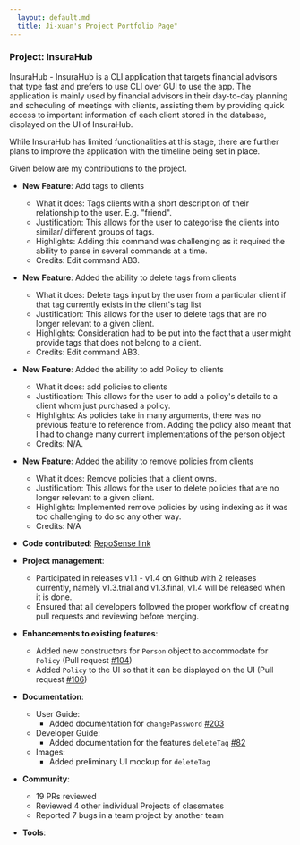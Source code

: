 ```yaml
---
  layout: default.md
  title: Ji-xuan's Project Portfolio Page"
---
```


### Project: InsuraHub

InsuraHub - InsuraHub is a CLI application that targets financial advisors that type fast and prefers to use CLI over GUI to use the app.
The application is mainly used by financial advisors in their day-to-day planning and scheduling of meetings with clients,
assisting them by providing quick access to important information of each client stored in the database, displayed on the UI of InsuraHub.

While InsuraHub has limited functionalities at this stage, there are further plans to improve the application with the timeline being set in place.

Given below are my contributions to the project.

* **New Feature**: Add tags to clients
    * What it does: Tags clients with a short description of their relationship to the user. E.g. "friend".
    * Justification: This allows for the user to categorise the clients into similar/ different groups of tags.
    * Highlights: Adding this command was challenging as it required the ability to parse in several commands at a time.
    * Credits: Edit command AB3.


* **New Feature**: Added the ability to delete tags from clients
    * What it does: Delete tags input by the user from a particular client if that tag currently exists in the client's tag list
    * Justification: This allows for the user to delete tags that are no longer relevant to a given client.
    * Highlights: Consideration had to be put into the fact that a user might provide tags that does not belong to a client.
    * Credits: Edit command AB3.


* **New Feature**: Added the ability to add Policy to clients
    * What it does: add policies to clients
    * Justification: This allows for the user to add a policy's details to a client whom just purchased a policy.
    * Highlights: As policies take in many arguments, there was no previous feature to reference from.
    Adding the policy also meant that I had to change many current implementations of the person object
    * Credits: N/A.

* **New Feature**: Added the ability to remove policies from clients
    * What it does: Remove policies that a client owns.
    * Justification: This allows for the user to delete policies that are no longer relevant to a given client.
    * Highlights: Implemented remove policies by using indexing as it was too challenging to do so any other way.
    * Credits: N/A


* **Code contributed**: [RepoSense link](https://nus-cs2103-ay2324s1.github.io/tp-dashboard/?search=johnnythesnake12&breakdown=false&sort=groupTitle%20dsc&sortWithin=title&since=2023-09-22&timeframe=commit&mergegroup=&groupSelect=groupByRepos)

* **Project management**:
    * Participated in releases v1.1 - v1.4 on Github with 2 releases currently, namely v1.3.trial and v1.3.final, v1.4 will be released when it is done.
    * Ensured that all developers followed the proper workflow of creating pull requests and reviewing before merging.

* **Enhancements to existing features**:
    * Added new constructors for `Person` object to accommodate for `Policy` (Pull request [\#104](https://github.com/AY2324S1-CS2103-W14-1/tp/pull/104/commits/e5ce6839fbfa07fb47a5131921c03f9a59dd5cae))
    * Added `Policy` to the UI so that it can be displayed on the UI (Pull request [\#106](https://github.com/AY2324S1-CS2103-W14-1/tp/pull/106/commits/e05ee761403d82a8fc03cb17fd89ff4127d5411f))

* **Documentation**:
    * User Guide:
        * Added documentation for `changePassword` [#203](https://github.com/AY2324S1-CS2103-W14-1/tp/commit/4a2670e6019bb58d89be161599c448ec059d6474)
    * Developer Guide:
        * Added documentation for the features `deleteTag` [#82](https://github.com/AY2324S1-CS2103-W14-1/tp/pull/82/commits/09e20278cb09219eb859767e9b1500a3e9b80bb8)
    * Images:
        * Added preliminary UI mockup for `deleteTag`

* **Community**:
    * 19 PRs reviewed
    * Reviewed 4 other individual Projects of classmates
    * Reported 7 bugs in a team project by another team

* **Tools**:


